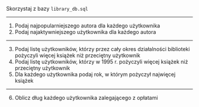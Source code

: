 Skorzystaj z bazy `library_db.sql`

---

1. Podaj najpopularniejszego autora dla każdego użytkownika
2. Podaj najaktywniejszego użytkownika dla każdego autora

---

3. Podaj listę użytkowników, którzy przez cały okres działalności biblioteki pożyczyli więcej książek niż przeciętny użytkownik
4. Podaj listę użytkowników, którzy w 1995 r. pożyczyli więcej książek niż przeciętny użytkownik
5. Dla każdego użytkownika podaj rok, w którym pożyczył najwięcej książek

---

6. Oblicz dług każdego użytkownika zalegającego z opłatami
